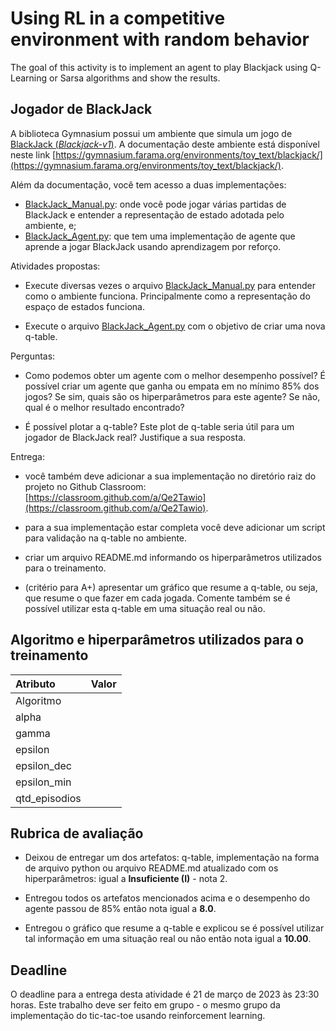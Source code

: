 # Using RL in a competitive environment with random behavior

The goal of this activity is to implement an agent to play Blackjack using Q-Learning or Sarsa algorithms and show the results.

## Jogador de BlackJack

A biblioteca Gymnasium possui um ambiente que simula um jogo de [BlackJack (*Blackjack-v1*)](https://gymnasium.farama.org/environments/toy_text/blackjack/). A documentação deste ambiente está disponível neste link [https://gymnasium.farama.org/environments/toy_text/blackjack/](https://gymnasium.farama.org/environments/toy_text/blackjack/). 

Além da documentação, você tem acesso a duas implementações:

* [BlackJack_Manual.py](https://github.com/Insper/rl_code/blob/main/src/part_04/BlackJack_Manual.py): onde você pode jogar várias partidas de BlackJack e entender a representação de estado adotada pelo ambiente, e;
* [BlackJack_Agent.py](https://github.com/Insper/rl_code/blob/main/src/part_04/BlackJack_Agent.py): que tem uma implementação de agente que aprende a jogar BlackJack usando aprendizagem por reforço. 

Atividades propostas: 

* Execute diversas vezes o arquivo [BlackJack_Manual.py](https://github.com/Insper/rl_code/blob/main/src/part_04/BlackJack_Manual.py) para entender como o ambiente funciona. Principalmente como a representação do espaço de estados funciona. 

* Execute o arquivo [BlackJack_Agent.py](https://github.com/Insper/rl_code/blob/main/src/part_04/BlackJack_Agent.py) com o objetivo de criar uma nova q-table.

Perguntas: 

* Como podemos obter um agente com o melhor desempenho possível? É possível criar um agente que ganha ou empata em no mínimo 85% dos jogos? Se sim, quais são os hiperparâmetros para este agente? Se não, qual é o melhor resultado encontrado? 

* É possível plotar a q-table? Este plot de q-table seria útil para um jogador de BlackJack real? Justifique a sua resposta. 

Entrega: 

* você também deve adicionar a sua implementação no diretório raiz do projeto no Github Classroom: [https://classroom.github.com/a/Qe2Tawio](https://classroom.github.com/a/Qe2Tawio).

* para a sua implementação estar completa você deve adicionar um script para validação na q-table no ambiente. 

* criar um arquivo README.md informando os hiperparâmetros utilizados para o treinamento. 

* (critério para A+) apresentar um gráfico que resume a q-table, ou seja, que resume o que fazer em cada jogada. Comente também se é possível utilizar esta q-table em uma situação real ou não.   

## Algoritmo e hiperparâmetros utilizados para o treinamento

| Atributo        |  Valor     |
|:----------------|:----------:|
| Algoritmo       |            |
| alpha           |            |
| gamma           |            |
| epsilon         |            |
| epsilon_dec     |            |
| epsilon_min     |            |
| qtd_episodios   |            |


## Rubrica de avaliação

* Deixou de entregar um dos artefatos: q-table, implementação na forma de arquivo python ou arquivo README.md atualizado com os hiperparâmetros: igual a **Insuficiente (I)** - nota 2. 

* Entregou todos os artefatos mencionados acima e o desempenho do agente passou de 85% então nota igual a **8.0**. 

* Entregou o gráfico que resume a q-table e explicou se é possível utilizar tal informação em uma situação real ou não então nota igual a **10.00**.

## Deadline

O deadline para a entrega desta atividade é 21 de março de 2023 às 23:30 horas. Este trabalho deve ser feito em grupo - o mesmo grupo da implementação do tic-tac-toe usando reinforcement learning. 